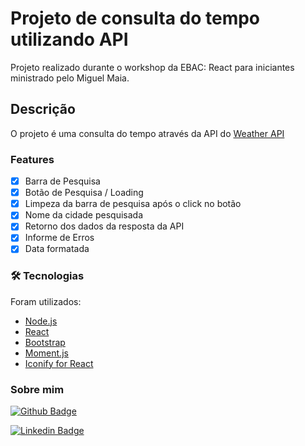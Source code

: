 # Projeto de consulta do tempo utilizando API

<p>Projeto realizado durante o workshop da EBAC: React para iniciantes ministrado pelo Miguel Maia.</p>

## Descrição

<p>O projeto é uma consulta do tempo através da API do <a href="https://www.weatherapi.com/api-explorer.aspx">Weather API</a></p>

### Features

- [x] Barra de Pesquisa
- [x] Botão de Pesquisa / Loading
- [x] Limpeza da barra de pesquisa após o click no botão
- [x] Nome da cidade pesquisada
- [x] Retorno dos dados da resposta da API
- [x] Informe de Erros
- [x] Data formatada

### 🛠 Tecnologias

Foram utilizados:

- [Node.js](https://nodejs.org/en/)
- [React](https://pt-br.reactjs.org/)
- [Bootstrap](https://getbootstrap.com/)
- [Moment.js](https://momentjs.com/)
- [Iconify for React](https://docs.iconify.design/icon-components/react/)

### Sobre mim

[![Github Badge](https://img.shields.io/badge/-Github-000?style=flat-square&logo=Github&logoColor=white&link=https://github.com/pedrohbs00)](https://github.com/pedrohbs00)

[![Linkedin Badge](https://img.shields.io/badge/-LinkedIn-blue?style=flat-square&logo=Linkedin&logoColor=white&link=https://www.linkedin.com/in/pedrohbs/)](https://www.linkedin.com/in/pedrohbs/)
